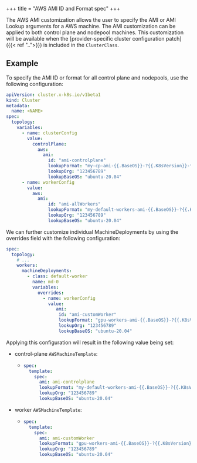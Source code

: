 +++
title = "AWS AMI ID and Format spec"
+++

The AWS AMI customization allows the user to specify the AMI or AMI Lookup arguments for a AWS machine.
The AMI customization can be applied to both control plane and nodepool machines.
This customization will be available when the
[provider-specific cluster configuration patch]({{< ref "..">}}) is included in the `ClusterClass`.

## Example

To specify the AMI ID or format for all control plane and nodepools, use the following configuration:

```yaml
apiVersion: cluster.x-k8s.io/v1beta1
kind: Cluster
metadata:
  name: <NAME>
spec:
  topology:
    variables:
      - name: clusterConfig
        value:
          controlPlane:
            aws:
              ami:
                id: "ami-controlplane"
                lookupFormat: "my-cp-ami-{{.BaseOS}}-?{{.K8sVersion}}-*"
                lookupOrg: "123456789"
                lookupBaseOS: "ubuntu-20.04"
      - name: workerConfig
        value:
          aws:
            ami:
                id: "ami-allWorkers"
                lookupFormat: "my-default-workers-ami-{{.BaseOS}}-?{{.K8sVersion}}-*"
                lookupOrg: "123456789"
                lookupBaseOS: "ubuntu-20.04"
```

We can further customize individual MachineDeployments by using the overrides field with the following configuration:

```yaml
spec:
  topology:
    # ...
    workers:
      machineDeployments:
        - class: default-worker
          name: md-0
          variables:
            overrides:
              - name: workerConfig
                value:
                   ami:
                    id: "ami-customWorker"
                    lookupFormat: "gpu-workers-ami-{{.BaseOS}}-?{{.K8sVersion}}-*"
                    lookupOrg: "123456789"
                    lookupBaseOS: "ubuntu-20.04"
```

Applying this configuration will result in the following value being set:

- control-plane `AWSMachineTemplate`:

  - ```yaml
    spec:
      template:
        spec:
          ami: ami-controlplane
          lookupFormat: "my-default-workers-ami-{{.BaseOS}}-?{{.K8sVersion}}-*"
          lookupOrg: "123456789"
          lookupBaseOS: "ubuntu-20.04"
    ```

- worker `AWSMachineTemplate`:

  - ```yaml
    spec:
      template:
        spec:
          ami: ami-customWorker
          lookupFormat: "gpu-workers-ami-{{.BaseOS}}-?{{.K8sVersion}}-*"
          lookupOrg: "123456789"
          lookupBaseOS: "ubuntu-20.04"
    ```
